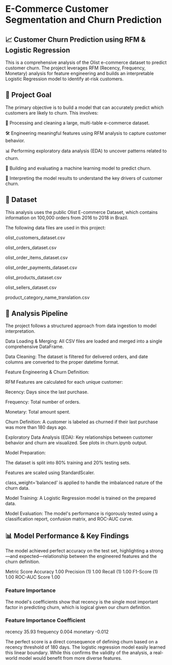 # E-Commerce Customer Segmentation and Churn Prediction

## 📈 Customer Churn Prediction using RFM & Logistic Regression
This is a comprehensive analysis of the Olist e-commerce dataset to predict customer churn. The project leverages RFM (Recency, Frequency, Monetary) analysis for feature engineering and builds an interpretable Logistic Regression model to identify at-risk customers.

## 🎯 Project Goal
The primary objective is to build a model that can accurately predict which customers are likely to churn. This involves:

🧹 Processing and cleaning a large, multi-table e-commerce dataset.

🛠️ Engineering meaningful features using RFM analysis to capture customer behavior.

📊 Performing exploratory data analysis (EDA) to uncover patterns related to churn.

🤖 Building and evaluating a machine learning model to predict churn.

🧠 Interpreting the model results to understand the key drivers of customer churn.

## 💾 Dataset
This analysis uses the public Olist E-commerce Dataset, which contains information on 100,000 orders from 2016 to 2018 in Brazil.

The following data files are used in this project:

olist_customers_dataset.csv

olist_orders_dataset.csv

olist_order_items_dataset.csv

olist_order_payments_dataset.csv

olist_products_dataset.csv

olist_sellers_dataset.csv

product_category_name_translation.csv

## 🚀 Analysis Pipeline
The project follows a structured approach from data ingestion to model interpretation.

Data Loading & Merging: All CSV files are loaded and merged into a single comprehensive DataFrame.

Data Cleaning: The dataset is filtered for delivered orders, and date columns are converted to the proper datetime format.

Feature Engineering & Churn Definition:

RFM Features are calculated for each unique customer:

Recency: Days since the last purchase.

Frequency: Total number of orders.

Monetary: Total amount spent.

Churn Definition: A customer is labeled as churned if their last purchase was more than 180 days ago.

Exploratory Data Analysis (EDA): Key relationships between customer behavior and churn are visualized. See plots in churn.ipynb output.

Model Preparation:

The dataset is split into 80% training and 20% testing sets.

Features are scaled using StandardScaler.

class_weight='balanced' is applied to handle the imbalanced nature of the churn data.

Model Training: A Logistic Regression model is trained on the prepared data.

Model Evaluation: The model's performance is rigorously tested using a classification report, confusion matrix, and ROC-AUC curve.

## 📊 Model Performance & Key Findings
The model achieved perfect accuracy on the test set, highlighting a strong—and expected—relationship between the engineered features and the churn definition.

Metric	Score
Accuracy	1.00
Precision (1)	1.00
Recall (1)	1.00
F1-Score (1)	1.00
ROC-AUC Score	1.00

### Feature Importance
The model's coefficients show that recency is the single most important factor in predicting churn, which is logical given our churn definition.

### Feature	Importance Coefficient
recency	35.93
frequency	0.004
monetary	-0.012

The perfect score is a direct consequence of defining churn based on a recency threshold of 180 days. The logistic regression model easily learned this linear boundary. While this confirms the validity of the analysis, a real-world model would benefit from more diverse features.

